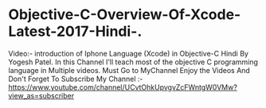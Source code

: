 # Objective-C-Overview-Of-Xcode-Latest-2017-Hindi-.
Video:- introduction of Iphone Language (Xcode) in Objective-C Hindi By Yogesh Patel. In this Channel I'll teach most of the objective C programming language in Multiple videos. Must Go to MyChannel Enjoy the Videos And Don't Forget To Subscribe My Channel :-https://www.youtube.com/channel/UCvtOhkUpvgvZcFWntgW0VMw?view_as=subscriber
